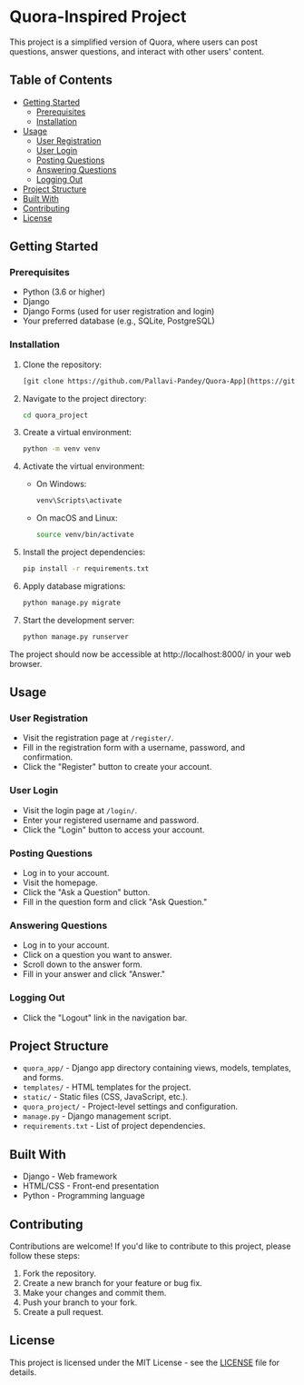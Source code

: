 # Quora-Inspired Project

This project is a simplified version of Quora, where users can post questions, answer questions, and interact with other users' content.

## Table of Contents

- [Getting Started](#getting-started)
  - [Prerequisites](#prerequisites)
  - [Installation](#installation)
- [Usage](#usage)
  - [User Registration](#user-registration)
  - [User Login](#user-login)
  - [Posting Questions](#posting-questions)
  - [Answering Questions](#answering-questions)
  - [Logging Out](#logging-out)
- [Project Structure](#project-structure)
- [Built With](#built-with)
- [Contributing](#contributing)
- [License](#license)

## Getting Started

### Prerequisites

- Python (3.6 or higher)
- Django
- Django Forms (used for user registration and login)
- Your preferred database (e.g., SQLite, PostgreSQL)

### Installation

1. Clone the repository:

   ```bash
   [git clone https://github.com/Pallavi-Pandey/Quora-App](https://github.com/Pallavi-Pandey/Quora-App.git)
   ```

2. Navigate to the project directory:

   ```bash
   cd quora_project
   ```

3. Create a virtual environment:

   ```bash
   python -m venv venv
   ```

4. Activate the virtual environment:

   - On Windows:

     ```bash
     venv\Scripts\activate
     ```

   - On macOS and Linux:

     ```bash
     source venv/bin/activate
     ```

5. Install the project dependencies:

   ```bash
   pip install -r requirements.txt
   ```

6. Apply database migrations:

   ```bash
   python manage.py migrate
   ```

7. Start the development server:

   ```bash
   python manage.py runserver
   ```

The project should now be accessible at http://localhost:8000/ in your web browser.

## Usage

### User Registration

- Visit the registration page at `/register/`.
- Fill in the registration form with a username, password, and confirmation.
- Click the "Register" button to create your account.

### User Login

- Visit the login page at `/login/`.
- Enter your registered username and password.
- Click the "Login" button to access your account.

### Posting Questions

- Log in to your account.
- Visit the homepage.
- Click the "Ask a Question" button.
- Fill in the question form and click "Ask Question."

### Answering Questions

- Log in to your account.
- Click on a question you want to answer.
- Scroll down to the answer form.
- Fill in your answer and click "Answer."

### Logging Out

- Click the "Logout" link in the navigation bar.

## Project Structure

- `quora_app/` - Django app directory containing views, models, templates, and forms.
- `templates/` - HTML templates for the project.
- `static/` - Static files (CSS, JavaScript, etc.).
- `quora_project/` - Project-level settings and configuration.
- `manage.py` - Django management script.
- `requirements.txt` - List of project dependencies.

## Built With

- Django - Web framework
- HTML/CSS - Front-end presentation
- Python - Programming language

## Contributing

Contributions are welcome! If you'd like to contribute to this project, please follow these steps:

1. Fork the repository.
2. Create a new branch for your feature or bug fix.
3. Make your changes and commit them.
4. Push your branch to your fork.
5. Create a pull request.

## License

This project is licensed under the MIT License - see the [LICENSE](LICENSE) file for details.
